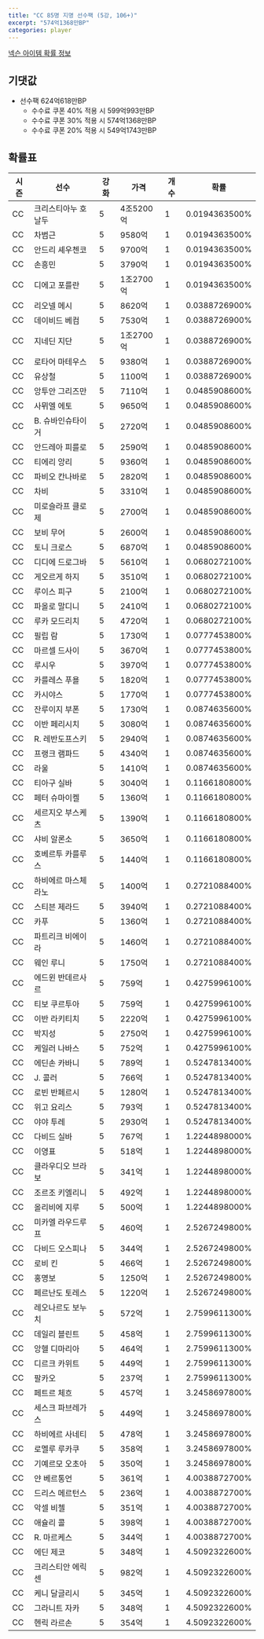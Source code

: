 ```yaml
---
title: "CC 85명 지명 선수팩 (5강, 106+)"
excerpt: "574억1368만BP"
categories: player
---
```

[넥슨 아이템 확률 정보](http://iteminfo.nexon.com/probability/fo4?sn=7348)

## 기댓값
- 선수팩 624억618만BP
  - 수수료 쿠폰 40% 적용 시 599억993만BP
  - 수수료 쿠폰 30% 적용 시 574억1368만BP
  - 수수료 쿠폰 20% 적용 시 549억1743만BP


## 확률표

|시즌|선수|강화|가격|개수|확률|
|---|---|---|---|---|---|
|CC|크리스티아누 호날두|5|4조5200억|1|0.0194363500%|
|CC|차범근|5|9580억|1|0.0194363500%|
|CC|안드리 셰우첸코|5|9700억|1|0.0194363500%|
|CC|손흥민|5|3790억|1|0.0194363500%|
|CC|디에고 포를란|5|1조2700억|1|0.0194363500%|
|CC|리오넬 메시|5|8620억|1|0.0388726900%|
|CC|데이비드 베컴|5|7530억|1|0.0388726900%|
|CC|지네딘 지단|5|1조2700억|1|0.0388726900%|
|CC|로타어 마테우스|5|9380억|1|0.0388726900%|
|CC|유상철|5|1100억|1|0.0388726900%|
|CC|앙투안 그리즈만|5|7110억|1|0.0485908600%|
|CC|사뮈엘 에토|5|9650억|1|0.0485908600%|
|CC|B. 슈바인슈타이거|5|2720억|1|0.0485908600%|
|CC|안드레아 피를로|5|2590억|1|0.0485908600%|
|CC|티에리 앙리|5|9360억|1|0.0485908600%|
|CC|파비오 칸나바로|5|2820억|1|0.0485908600%|
|CC|차비|5|3310억|1|0.0485908600%|
|CC|미로슬라프 클로제|5|2700억|1|0.0485908600%|
|CC|보비 무어|5|2600억|1|0.0485908600%|
|CC|토니 크로스|5|6870억|1|0.0485908600%|
|CC|디디에 드로그바|5|5610억|1|0.0680272100%|
|CC|게오르게 하지|5|3510억|1|0.0680272100%|
|CC|루이스 피구|5|2100억|1|0.0680272100%|
|CC|파올로 말디니|5|2410억|1|0.0680272100%|
|CC|루카 모드리치|5|4720억|1|0.0680272100%|
|CC|필립 람|5|1730억|1|0.0777453800%|
|CC|마르셀 드사이|5|3670억|1|0.0777453800%|
|CC|루시우|5|3970억|1|0.0777453800%|
|CC|카를레스 푸욜|5|1820억|1|0.0777453800%|
|CC|카시야스|5|1770억|1|0.0777453800%|
|CC|잔루이지 부폰|5|1730억|1|0.0874635600%|
|CC|이반 페리시치|5|3080억|1|0.0874635600%|
|CC|R. 레반도프스키|5|2940억|1|0.0874635600%|
|CC|프랭크 램파드|5|4340억|1|0.0874635600%|
|CC|라울|5|1410억|1|0.0874635600%|
|CC|티아구 실바|5|3040억|1|0.1166180800%|
|CC|페터 슈마이켈|5|1360억|1|0.1166180800%|
|CC|세르지오 부스케츠|5|1390억|1|0.1166180800%|
|CC|샤비 알론소|5|3650억|1|0.1166180800%|
|CC|호베르투 카를루스|5|1440억|1|0.1166180800%|
|CC|하비에르 마스체라노|5|1400억|1|0.2721088400%|
|CC|스티븐 제라드|5|3940억|1|0.2721088400%|
|CC|카푸|5|1360억|1|0.2721088400%|
|CC|파트리크 비에이라|5|1460억|1|0.2721088400%|
|CC|웨인 루니|5|1750억|1|0.2721088400%|
|CC|에드윈 반데르사르|5|759억|1|0.4275996100%|
|CC|티보 쿠르투아|5|759억|1|0.4275996100%|
|CC|이반 라키티치|5|2220억|1|0.4275996100%|
|CC|박지성|5|2750억|1|0.4275996100%|
|CC|케일러 나바스|5|752억|1|0.4275996100%|
|CC|에딘손 카바니|5|789억|1|0.5247813400%|
|CC|J. 콜러|5|766억|1|0.5247813400%|
|CC|로빈 반페르시|5|1280억|1|0.5247813400%|
|CC|위고 요리스|5|793억|1|0.5247813400%|
|CC|야야 투레|5|2930억|1|0.5247813400%|
|CC|다비드 실바|5|767억|1|1.2244898000%|
|CC|이영표|5|518억|1|1.2244898000%|
|CC|클라우디오 브라보|5|341억|1|1.2244898000%|
|CC|조르조 키엘리니|5|492억|1|1.2244898000%|
|CC|올리비에 지루|5|500억|1|1.2244898000%|
|CC|미카엘 라우드루프|5|460억|1|2.5267249800%|
|CC|다비드 오스피나|5|344억|1|2.5267249800%|
|CC|로비 킨|5|466억|1|2.5267249800%|
|CC|홍명보|5|1250억|1|2.5267249800%|
|CC|페르난도 토레스|5|1220억|1|2.5267249800%|
|CC|레오나르도 보누치|5|572억|1|2.7599611300%|
|CC|데일리 블린트|5|458억|1|2.7599611300%|
|CC|앙헬 디마리아|5|464억|1|2.7599611300%|
|CC|디르크 카위트|5|449억|1|2.7599611300%|
|CC|팔카오|5|237억|1|2.7599611300%|
|CC|페트르 체흐|5|457억|1|3.2458697800%|
|CC|세스크 파브레가스|5|449억|1|3.2458697800%|
|CC|하비에르 사네티|5|478억|1|3.2458697800%|
|CC|로멜루 루카쿠|5|358억|1|3.2458697800%|
|CC|기예르모 오초아|5|350억|1|3.2458697800%|
|CC|얀 베르통언|5|361억|1|4.0038872700%|
|CC|드리스 메르턴스|5|236억|1|4.0038872700%|
|CC|악셀 비첼|5|351억|1|4.0038872700%|
|CC|애슐리 콜|5|398억|1|4.0038872700%|
|CC|R. 마르케스|5|344억|1|4.0038872700%|
|CC|에딘 제코|5|348억|1|4.5092322600%|
|CC|크리스티안 에릭센|5|982억|1|4.5092322600%|
|CC|케니 달글리시|5|345억|1|4.5092322600%|
|CC|그라니트 자카|5|348억|1|4.5092322600%|
|CC|헨릭 라르손|5|354억|1|4.5092322600%|
